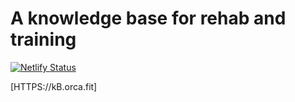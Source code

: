 # A knowledge base for rehab and training
[![Netlify Status](https://api.netlify.com/api/v1/badges/5996bba3-b402-4b45-b8ff-ea21d215d952/deploy-status)](https://app.netlify.com/sites/reverent-wozniak-047975/deploys)

[HTTPS://kB.orca.fit]
